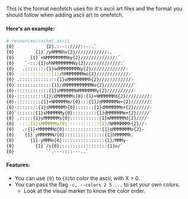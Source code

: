 This is the format neofetch uses for it's ascii art files and the format you should follow when adding ascii art to onefetch.

#### Here's an example:

```sh
# resources/racket.ascii
{0}            {2}.:--::////::--.`
{0}        {1}`/yNMMNho{2}////////////:.
{0}      {1}`+NMMMMMMMMmy{2}/////////////:`
{0}    `-:::{1}ohNMMMMMMMNy{2}/////////////:`
{0}   .::::::::{1}odMMMMMMMNy{2}/////////////-
{0}  -:::::::::::{1}/hMMMMMMMmo{2}////////////-
{0} .::::::::::::::{1}oMMMMMMMMh{2}////////////-
{0}`:::::::::::::{1}/dMMMMMMMMMMNo{2}///////////`
{0}-::::::::::::{1}sMMMMMMmMMMMMMMy{2}//////////-
{0}-::::::::::{1}/dMMMMMMs{0}:{1}+NMMMMMMd{2}/////////:
{0}-:::::::::{1}+NMMMMMm/{0}:::{1}/dMMMMMMm+{2}///////:
{0}-::::::::{1}sMMMMMMh{0}:::::::{1}dMMMMMMm+{2}//////-
{0}`:::::::{1}sMMMMMMy{0}:::::::::{1}dMMMMMMm+{2}/////`
{0} .:::::{1}sMMMMMMs{0}:::::::::::{1}mMMMMMMd{2}////-
{0}  -:::{1}sMMMMMMy{0}::::::::::::{1}/NMMMMMMh{2}//-
{0}   .:{1}+MMMMMMd{0}::::::::::::::{1}oMMMMMMMo{2}-
{0}    {1}`yMMMMMN/{0}:::::::::::::::{1}hMMMMMh.
{0}      {1}-yMMMo{0}::::::::::::::::{1}/MMMy-
{0}        {1}`/s{0}::::::::::::::::::{1}o/`
{0}            ``.---::::---..`
```

#### Features:

- You can use `{0}` to `{X}`to color the ascii, with X > 0.
- You can pass the flag `-c, --colors 2 5 ...` to set your own colors.
    - Look at the visual marker to know the color order.
